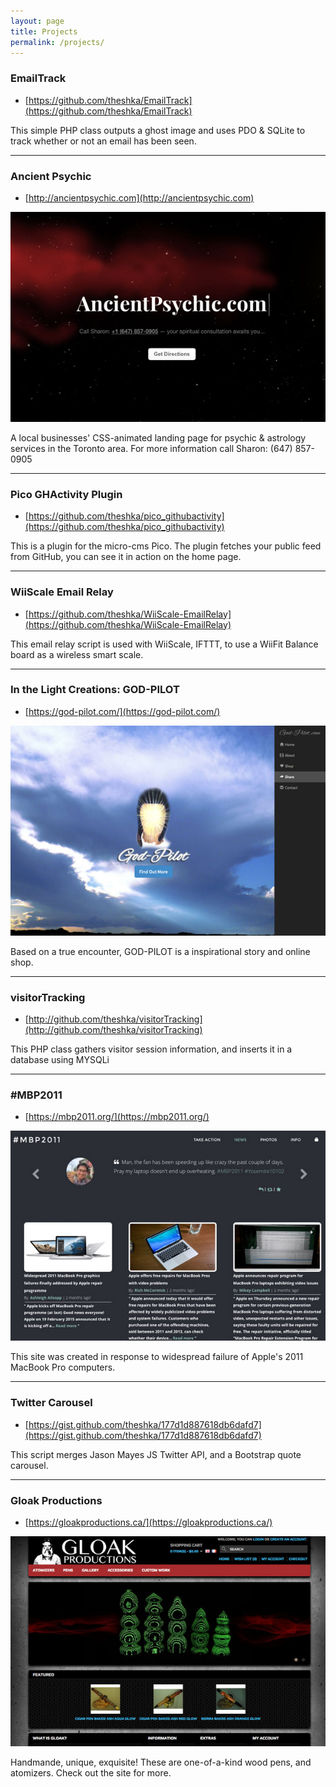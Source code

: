```yaml
---
layout: page
title: Projects
permalink: /projects/
---
```


### EmailTrack
* [https://github.com/theshka/EmailTrack](https://github.com/theshka/EmailTrack)

This simple PHP class outputs a ghost image and uses PDO & SQLite to track whether or not an email has been seen.

---

### Ancient Psychic
* [http://ancientpsychic.com](http://ancientpsychic.com)

![Ancient Psychic](/images/ancientpsychic.jpg)

A local businesses' CSS-animated landing page for psychic & astrology services in the Toronto area. For more information call Sharon: (647) 857-0905

---

### Pico GHActivity Plugin
* [https://github.com/theshka/pico_githubactivity](https://github.com/theshka/pico_githubactivity)

This is a plugin for the micro-cms Pico. The plugin fetches your public feed from GitHub, you can see it in action on the home page.

---

### WiiScale Email Relay
* [https://github.com/theshka/WiiScale-EmailRelay](https://github.com/theshka/WiiScale-EmailRelay)

This email relay script is used with WiiScale, IFTTT, to use a WiiFit Balance board as a wireless smart scale.

---

### In the Light Creations: GOD-PILOT
* [https://god-pilot.com/](https://god-pilot.com/)

![GOD-PILOT](/images/godpilot.jpg)

Based on a true encounter, GOD-PILOT is a inspirational story and online shop.

---

### visitorTracking
* [http://github.com/theshka/visitorTracking](http://github.com/theshka/visitorTracking)

This PHP class gathers visitor session information, and inserts it in a database using MYSQLi

---

### #MBP2011
* [https://mbp2011.org/](https://mbp2011.org/)

![#MBP2011](/images/mbp2011.jpg)

This site was created in response to widespread failure of Apple's 2011 MacBook Pro computers.

---

### Twitter Carousel
* [https://gist.github.com/theshka/177d1d887618db6dafd7](https://gist.github.com/theshka/177d1d887618db6dafd7)

This script merges Jason Mayes JS Twitter API, and a Bootstrap quote carousel.

---

### Gloak Productions
* [https://gloakproductions.ca/](https://gloakproductions.ca/)

![Gloak Productions](/images/gloakproductions.jpg)

Handmande, unique, exquisite! These are one-of-a-kind wood pens, and atomizers. Check out the site for more.
